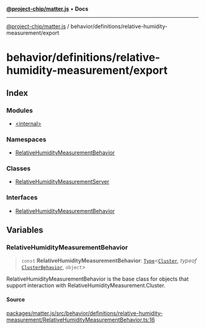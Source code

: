 [**@project-chip/matter.js**](../../../../README.md) • **Docs**

***

[@project-chip/matter.js](../../../../modules.md) / behavior/definitions/relative-humidity-measurement/export

# behavior/definitions/relative-humidity-measurement/export

## Index

### Modules

- [\<internal\>](-internal-/README.md)

### Namespaces

- [RelativeHumidityMeasurementBehavior](namespaces/RelativeHumidityMeasurementBehavior/README.md)

### Classes

- [RelativeHumidityMeasurementServer](classes/RelativeHumidityMeasurementServer.md)

### Interfaces

- [RelativeHumidityMeasurementBehavior](interfaces/RelativeHumidityMeasurementBehavior.md)

## Variables

### RelativeHumidityMeasurementBehavior

> `const` **RelativeHumidityMeasurementBehavior**: [`Type`](../../../cluster/export/namespaces/ClusterBehavior/interfaces/Type.md)\<[`Cluster`](../../../../cluster/export/namespaces/RelativeHumidityMeasurement/interfaces/Cluster.md), *typeof* [`ClusterBehavior`](../../../cluster/export/namespaces/ClusterBehavior/README.md), `object`\>

RelativeHumidityMeasurementBehavior is the base class for objects that support interaction with RelativeHumidityMeasurement.Cluster.

#### Source

[packages/matter.js/src/behavior/definitions/relative-humidity-measurement/RelativeHumidityMeasurementBehavior.ts:16](https://github.com/project-chip/matter.js/blob/7a8cbb56b87d4ccf34bec5a9a95ab40a1711324f/packages/matter.js/src/behavior/definitions/relative-humidity-measurement/RelativeHumidityMeasurementBehavior.ts#L16)
